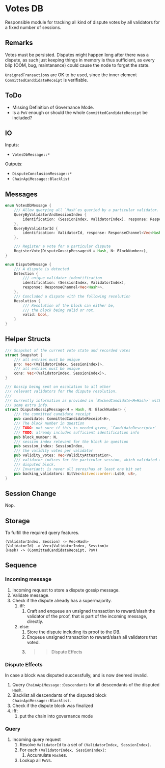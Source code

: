 # Votes DB

Responsible module for tracking all kind of dispute votes by all validators
for a fixed number of sessions.


## Remarks

Votes must be persisted. Disputes might happen long after
there was a dispute, as such just keeping things in memory
is thus sufficient, as every blip (OOM, bug, maintanance)
could cause the node to forget the state.

`UnsignedTransaction`s are OK to be used, since the inner
element `CommittedCanddidateReceipt` is verifiable.

## ToDo

* Missing Definition of Governance Mode.
* Is a `PoV` enough or should the whole `CommittedCandidateReceipt` be included?
## IO

Inputs:

* `VotesDbMessage::*`

Outputs:

* `DisputeConclusionMessage::*`
* `ChainApiMessage::Blacklist`

## Messages

```rust
enum VotesDbMessage {
    /// Allow querying all `Hash`es queried by a particular validator.
    QueryByValidatorAndSessionIndex {
        identification: (SessionIndex, ValidatorIndex), response: ResponseChannel<Vec<Hash>>
    },
    QueryByValidatorId {
        identification: ValidatorId, response: ResponseChannel<Vec<Hash>>
    },

    /// Register a vote for a particular dispute
    RegisterVote(DisputeGossipMessage<H = Hash, N: BlockNumber>),
}
```

```rust
enum DisputeMessage {
    /// A dispute is detected
    Detection {
        /// unique validator indentification
        identification: (SessionIndex, ValidatorIndex),
        response: ResponseChannel<Vec<Hash>>,
    },
    /// Concluded a dispute with the following resolution
    Resolution {
        /// Resolution of the block can either be,
        /// the block being valid or not.
        valid: bool,
    }
}
```

## Helper Structs

```rust
/// Snapshot of the current vote state and recorded votes
struct Snapshot {
    /// all entries must be unique
    pro: Vec<(ValidatorIndex, SessionIndex)>,
    /// all entries must be unique
    cons: Vec<(ValidatorIndex, SessionIndex)>,
}
```

```rust
/// Gossip being sent on escalation to all other
/// relevant validators for the dispute resolution.
///
/// Currently information as provided in `BackedCandidate<H=Hash>` with
/// some extra info.
struct DisputeGossipMessage<H = Hash, N: BlockNumber> {
    /// the committed candidate receipt
    pub candidate: CommittedCandidateReceipt<H>,
    /// The block number in question
    /// TODO: not sure if this is needed given, `CandidateDescriptor`
    /// TODO: already includes sufficient identification info
    pub block_number: N,
    /// session index relevant for the block in question
    pub session_index: SessionIndex,
    /// the validity votes per validator
    pub validity_votes: Vec<ValidityAttestation>,
    /// validator indices for the particular session, which validated the
    /// disputed block.
    /// Invariant: is never all zeros/has at least one bit set
    pub backing_validators: BitVec<bitvec::order::Lsb0, u8>,
}
```

## Session Change

Nop.

## Storage

To fulfill the required query features.

```raw
(ValidatorIndex, Session) -> Vec<Hash>
(ValidatorId) -> Vec<(ValidatorIndex, Session)>
(Hash) -> (CommittedCandidateReceipt, PoV)
```

## Sequence

### Incoming message

1. Incoming request to store a dispute gossip message.
1. Validate message.
1. Check if the dispute already has a supermajority.
    1. iff:
        1. Craft and enqueue an unsigned transaction to reward/slash the validator of the proof, that is part of the incoming message, directly.
    1. else:
        1. Store the dispute including its proof to the DB.
        1. Enqueue unsigned transaction to reward/slash all validators that voted.
        1. >> Dispute Effects

### Dispute Effects

In case a block was disputed successfully, and is now deemed invalid.

1. Query `ChainApiMessage::Descendants` for all descendants of the disputed `Hash`.
1. Blacklist all descendants of the disputed block `ChainApiMessage::Blacklist`.
1. Check if the dispute block was finalized
1. iff:
    1. put the chain into governance mode


### Query

1. Incoming query request
    1. Resolve `ValidatorId` to a set of `(ValidatorIndex, SessionIndex)`.
    1. For each `(ValidatorIndex, SessionIndex)`:
        1. Accumulate `Hash`es.
    1. Lookup all `PoV`s.
